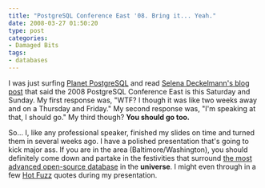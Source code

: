 ```yaml
---
title: "PostgreSQL Conference East '08. Bring it... Yeah."
date: 2008-03-27 01:50:20
type: post
categories:
- Damaged Bits
tags:
- databases
---
```


<p>I was just surfing <a href="http://planetpostgresql.org/">Planet PostgreSQL</a> and read <a href="http://www.chesnok.com/daily/2008/03/26/postgresql-conference-east-this-saturday-and-sunday/">Selena Deckelmann's blog post</a> that said the 2008 PostgreSQL Conference East is this Saturday and Sunday.  My first response was, "WTF? I though it was like two weeks away and on a Thursday and Friday."  My second response was, "I'm speaking at that, I should go."  My third though?  <strong>You should go too.</strong></p>  <p>So... I, like any professional speaker, finished my slides on time and turned them in several weeks ago.  I have a polished presentation that's going to kick major ass.  If you are in the area (Baltimore/Washington), you should definitely come down and partake in the festivities that surround <a href="http://postgresql.org/">the most advanced open-source database</a> in the <strong>universe</strong>.  I might even through in a few <a href="http://www.imdb.com/title/tt0425112/">Hot Fuzz</a> quotes during my presentation.</p>
